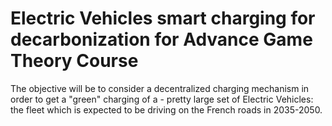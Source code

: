 # Electric Vehicles smart charging for decarbonization for Advance Game Theory Course
The objective will be to consider a decentralized charging mechanism in order to get a "green" charging of a - pretty large set of Electric Vehicles: the fleet which is expected to be driving on the French roads in 2035-2050.
